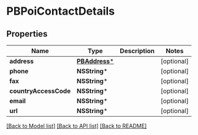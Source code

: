 # PBPoiContactDetails

## Properties
Name | Type | Description | Notes
------------ | ------------- | ------------- | -------------
**address** | [**PBAddress***](PBAddress.md) |  | [optional] 
**phone** | **NSString*** |  | [optional] 
**fax** | **NSString*** |  | [optional] 
**countryAccessCode** | **NSString*** |  | [optional] 
**email** | **NSString*** |  | [optional] 
**url** | **NSString*** |  | [optional] 

[[Back to Model list]](../README.md#documentation-for-models) [[Back to API list]](../README.md#documentation-for-api-endpoints) [[Back to README]](../README.md)


